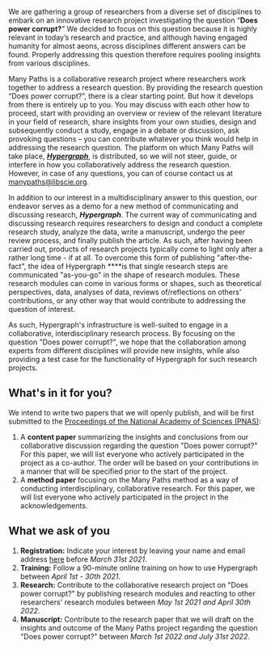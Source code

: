 We are gathering a group of researchers from a diverse set of disciplines to embark on an innovative research project investigating the question “**Does power corrupt?**” We decided to focus on this question because it is highly relevant in today’s research and practice, and although having engaged humanity for almost aeons, across disciplines different answers can be found. Properly addressing this question therefore requires pooling insights from various disciplines.

Many Paths is a collaborative research project where researchers work together to address a research question. By providing the research question “Does power corrupt?”, there is a clear starting point. But how it develops from there is entirely up to you. You may discuss with each other how to proceed, start with providing an overview or review of the relevant literature in your field of research, share insights from your own studies, design and subsequently conduct a study, engage in a debate or discussion, ask provoking questions – you can contribute whatever you think would help in addressing the research question. The platform on which Many Paths will take place, ***[Hypergraph](http://hypergraph.xyz/)***, is distributed, so we will not steer, guide, or interfere in how you collaboratively address the research question. However, in case of any questions, you can of course contact us at [manypaths@libscie.org](mailto:manypaths@libscie.org).

In addition to our interest in a multidisciplinary answer to this question, our endeavor serves as a demo for a new method of communicating and discussing research, ***Hypergraph***. The current way of communicating and discussing research requires researchers to design and conduct a complete research study, analyze the data, write a manuscript, undergo the peer review process, and finally publish the article. As such, after having been carried out, products of research projects typically come to light only after a rather long time - if at all. To overcome this form of publishing "after-the-fact", the idea of Hypergraph ****is that single research steps are communicated "as-you-go" in the shape of research modules. These research modules can come in various forms or shapes, such as theoretical perspectives, data, analyses of data, reviews of/reflections on others' contributions, or any other way that would contribute to addressing the question of interest.

As such, Hypergraph's infrastructure is well-suited to engage in a collaborative, interdisciplinary research process. By focusing on the question "Does power corrupt?", we hope that the collaboration among experts from different disciplines will provide new insights, while also providing a test case for the functionality of Hypergraph for such research projects.

## What's in it for you?

We intend to write two papers that we will openly publish, and will be first submitted to the [Proceedings of the National Academy of Sciences (PNAS)](https://www.pnas.org/):

1. A **content paper** summarizing the insights and conclusions from our collaborative discussion regarding the question "Does power corrupt?" For this paper, we will list everyone who actively participated in the project as a co-author. The order will be based on your contributions in a manner that will be specified prior to the start of the project.
2. A **method paper** focusing on the Many Paths method as a way of conducting interdisciplinary, collaborative research. For this paper, we will list everyone who actively participated in the project in the acknowledgements.

## What we ask of you

1. **Registration:** Indicate your interest by leaving your name and email address [here](https://docs.google.com/forms/d/e/1FAIpQLSf_ZymrIWVBIgMIAoROfEARGiwLL4ssH6GBPzVS62rxbxSsIg/viewform) before *March 31st 2021*.
2. **Training:** Follow a 90-minute online training on how to use Hypergraph between *April 1st - 30th 2021*.
3. **Research:** Contribute to the collaborative research project on "Does power corrupt?" by publishing research modules and reacting to other researchers' research modules between *May 1st 2021 and April 30th 2022*.
4. **Manuscript:** Contribute to the research paper that we will draft on the insights and outcome of the Many Paths project regarding the question "Does power corrupt?" between *March 1st 2022 and July 31st 2022*.
